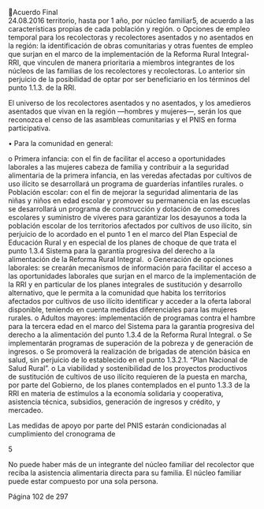 Acuerdo Final  
24.08.2016 
territorio, hasta por 1 año,  por núcleo familiar5, de acuerdo a las características propias de 
cada población y región. 
o Opciones  de  empleo  temporal  para  los  recolectoras  y  recolectores  asentados  y  no 
asentados en la región: la identificación de obras comunitarias y otras fuentes de empleo 
que  surjan  en  el  marco  de  la  implementación  de  la  Reforma  Rural  Integral-RRI,  que 
vinculen de manera prioritaria a miembros integrantes de los núcleos de las familias de los 
recolectores  y  recolectoras.  Lo  anterior  sin  perjuicio  de  la  posibilidad  de  optar  por  ser 
beneficiario en los términos del punto 1.1.3. de la RRI. 
 
El universo de los recolectores asentados y no asentados, y los amedieros asentados que vivan en 
la región —hombres y mujeres—, serán los que reconozca el censo de las asambleas comunitarias 
y el PNIS en forma participativa. 
 
• Para la comunidad en general: 
 
o Primera infancia: con el fin de facilitar el acceso a oportunidades laborales a las mujeres 
cabeza  de  familia  y  contribuir  a  la  seguridad  alimentaria  de  la  primera  infancia,  en  las 
veredas  afectadas  por  cultivos  de  uso  ilícito  se  desarrollará  un  programa  de  guarderías 
infantiles rurales. 
o Población escolar: con el fin de mejorar la seguridad alimentaria de las niñas y niños en 
edad escolar y promover su permanencia en las escuelas se desarrollará un programa de 
construcción y dotación de comedores escolares y suministro de víveres para garantizar 
los desayunos a toda la población escolar de los territorios afectados por cultivos de uso 
ilícito,  sin perjuicio de lo acordado en el punto 1 en el marco del Plan Especial de Educación 
Rural y en especial de los planes de choque de que trata el punto 1.3.4 Sistema para la 
garantía progresiva del derecho a la alimentación de la Reforma Rural Integral.  
o Generación de opciones laborales: se crearán mecanismos de información para facilitar el 
acceso a las oportunidades laborales que surjan en el marco de la implementación de la 
RRI y en particular de los planes integrales de sustitución y desarrollo alternativo, que le 
permita  a  la  comunidad  que  habita  los  territorios  afectados  por  cultivos  de  uso  ilícito 
identificar  y  acceder  a  la  oferta  laboral  disponible,  teniendo  en  cuenta  medidas 
diferenciales para las mujeres rurales. 
o Adultos mayores: implementación de programas contra el hambre para la tercera edad en 
el marco del Sistema para la garantía progresiva del derecho a la alimentación del punto 
1.3.4 de la Reforma Rural Integral. 
o Se implementarán programas de superación de la pobreza y de generación de ingresos. 
o Se promoverá la realización de brigadas de atención básica en salud, sin perjuicio de lo 
establecido en el punto 1.3.2.1. “Plan Nacional de Salud Rural”. 
o La viabilidad y sostenibilidad de los proyectos productivos de sustitución de cultivos de uso 
ilícito  requieren  de  la  puesta  en  marcha,  por  parte  del  Gobierno,  de  los  planes 
contemplados en el punto 1.3.3 de la RRI en materia de estímulos a la economía solidaria 
y cooperativa, asistencia técnica, subsidios, generación de ingresos y crédito, y mercadeo. 
 
Las  medidas  de  apoyo  por  parte  del  PNIS  estarán  condicionadas  al  cumplimiento  del  cronograma  de 
                                                             
5

 No puede haber más de un  integrante del núcleo familiar del recolector que reciba la asistencia alimentaria directa para su 
familia. El núcleo familiar puede estar compuesto por una sola persona.  

Página 102 de 297 
 

